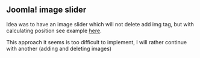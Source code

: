 Joomla! image slider
---
Idea was to have an image slider which will not delete add img tag, but with calculating position see example [here](http://www.milosev.com/86-javascript/jquery/482-infinite-slider.html).

This approach it seems is too difficult to implement, I will rather continue with another (adding and deleting images)
